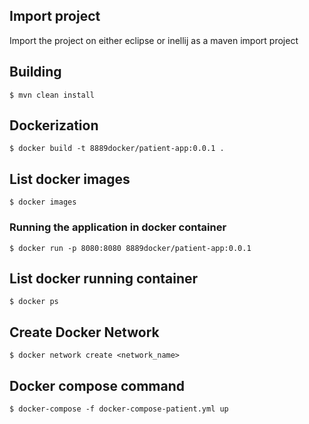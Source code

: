 ## Import project
Import the project on either eclipse or inellij as a maven import project

## Building

```
$ mvn clean install
```

## Dockerization

```
$ docker build -t 8889docker/patient-app:0.0.1 .
```
## List docker images

```
$ docker images
```

### Running the application in docker container

```
$ docker run -p 8080:8080 8889docker/patient-app:0.0.1
```

## List docker running container

```
$ docker ps
```

## Create Docker Network

```
$ docker network create <network_name>
```

## Docker compose command

```
$ docker-compose -f docker-compose-patient.yml up
```